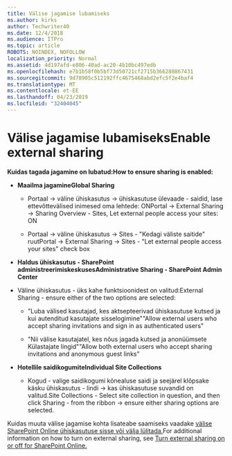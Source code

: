 ```yaml
---
title: Välise jagamise lubamiseks
ms.author: kirks
author: Techwriter40
ms.date: 12/4/2018
ms.audience: ITPro
ms.topic: article
ROBOTS: NOINDEX, NOFOLLOW
localization_priority: Normal
ms.assetid: 4d197afd-e806-40ad-ac20-4b10bc497edb
ms.openlocfilehash: e7b1b58f0b5bf73d50721cf2715b366280867431
ms.sourcegitcommit: 9d78905c512192ffc4675468abd2efc5f2e4baf4
ms.translationtype: MT
ms.contentlocale: et-EE
ms.lasthandoff: 04/23/2019
ms.locfileid: "32404045"
---
```

# <a name="enable-external-sharing"></a><span data-ttu-id="83427-102">Välise jagamise lubamiseks</span><span class="sxs-lookup"><span data-stu-id="83427-102">Enable external sharing</span></span>

 <span data-ttu-id="83427-103">**Kuidas tagada jagamine on lubatud:**</span><span class="sxs-lookup"><span data-stu-id="83427-103">**How to ensure sharing is enabled:**</span></span>
  
- <span data-ttu-id="83427-104">**Maailma jagamine**</span><span class="sxs-lookup"><span data-stu-id="83427-104">**Global Sharing**</span></span>
    
  - <span data-ttu-id="83427-105">Portaal -\> väline ühiskasutus -\> ühiskasutuse ülevaade - saidid, lase ettevõttevälised inimesed oma lehtede: ON</span><span class="sxs-lookup"><span data-stu-id="83427-105">Portal -\> External Sharing -\> Sharing Overview - Sites, Let external people access your sites: ON</span></span>
    
  - <span data-ttu-id="83427-106">Portaal -\> väline ühiskasutus -\> Sites - "Kedagi väliste saitide" ruut</span><span class="sxs-lookup"><span data-stu-id="83427-106">Portal -\> External Sharing -\> Sites - "Let external people access your sites" check box</span></span>
    
- <span data-ttu-id="83427-107">**Haldus ühiskasutus - SharePoint administreerimiskeskuses**</span><span class="sxs-lookup"><span data-stu-id="83427-107">**Administrative Sharing - SharePoint Admin Center**</span></span>
    
- <span data-ttu-id="83427-108">Väline ühiskasutus - üks kahe funktsioonidest on valitud:</span><span class="sxs-lookup"><span data-stu-id="83427-108">External Sharing - ensure either of the two options are selected:</span></span>
    
  - <span data-ttu-id="83427-109">"Luba välised kasutajad, kes aktsepteerivad ühiskasutuse kutsed ja kui autenditud kasutajate sisselogimine"</span><span class="sxs-lookup"><span data-stu-id="83427-109">"Allow external users who accept sharing invitations and sign in as authenticated users"</span></span>
    
  - <span data-ttu-id="83427-110">"Nii välise kasutajatel, kes nõus jagada kutsed ja anonüümsete Külastajate lingid"</span><span class="sxs-lookup"><span data-stu-id="83427-110">"Allow both external users who accept sharing invitations and anonymous guest links"</span></span>
    
- <span data-ttu-id="83427-111">**Hotellile saidikogumite**</span><span class="sxs-lookup"><span data-stu-id="83427-111">**Individual Site Collections**</span></span>
    
  - <span data-ttu-id="83427-112">Kogud - valige saidikogumi kõnealuse saidi ja seejärel klõpsake käsku ühiskasutus - lindi -\> kas ühiskasutuse suvandid on valitud.</span><span class="sxs-lookup"><span data-stu-id="83427-112">Site Collections - Select site collection in question, and then click Sharing - from the ribbon -\> ensure either sharing options are selected.</span></span>
    
<span data-ttu-id="83427-113">Kuidas muuta välise jagamise kohta lisateabe saamiseks vaadake [välise SharePoint Online ühiskasutuse sisse või välja lülitada.](https://go.microsoft.com/fwlink/?linkid=2047681&amp;clcid=0x409)</span><span class="sxs-lookup"><span data-stu-id="83427-113">For additional information on how to turn on external sharing, see [Turn external sharing on or off for SharePoint Online.](https://go.microsoft.com/fwlink/?linkid=2047681&amp;clcid=0x409)</span></span>
  

